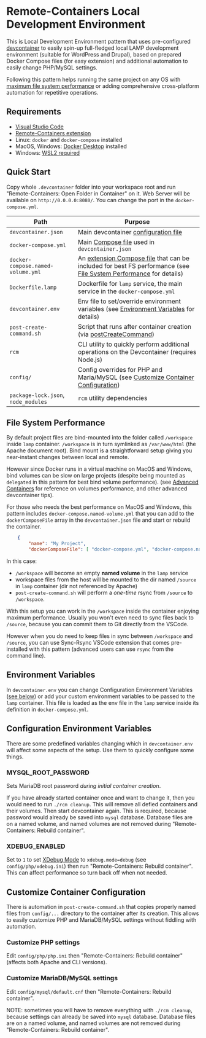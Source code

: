 # Remote-Containers Local Development Environment

This is Local Development Environment pattern that uses pre-configured [devcontainer](https://github.com/microsoft/vscode-dev-containers) to easily spin-up full-fledged local LAMP development environment (suitable for WordPress and Drupal), based on prepared Docker Compose files (for easy extension) and additional automation to easily change PHP/MySQL settings.

Following this pattern helps running the same project on any OS with [maximum file system performance](#file-system-performance) or adding comprehensive cross-platform automation for repetitive operations.

## Requirements

- [Visual Studio Code](https://code.visualstudio.com/)
- [Remote-Containers extension](https://marketplace.visualstudio.com/items?itemName=ms-vscode-remote.remote-containers)
- Linux: `docker` and `docker-compose` installed
- MacOS, Windows: [Docker Desktop](https://www.docker.com/products/docker-desktop) installed
- Windows: [WSL2 required](https://code.visualstudio.com/blogs/2020/07/01/containers-wsl)

## Quick Start

Copy whole `.devcontainer` folder into your workspace root and run "Remote-Containers: Open Folder in Container" on it. 
Web Server will be available on `http://0.0.0.0:8080/`. You can change the port in the `docker-compose.yml`.


| Path | Purpose |
|------|---------|
| `devcontainer.json` | Main devcontainer [configuration file](https://code.visualstudio.com/docs/remote/devcontainerjson-reference) 
| `docker-compose.yml` | Main [Compose file](https://docs.docker.com/compose/compose-file/compose-file-v3/) used in `devcontainer.json` 
| `docker-compose.named-volume.yml` | An [extension Compose file](https://docs.docker.com/compose/reference/overview/#specifying-multiple-compose-files) that can be included for best FS performance (see [File System Performance](#file-system-performance) for details)
| `Dockerfile.lamp` | Dockerfile for `lamp` service, the main service in the `docker-compose.yml`
| `devcontainer.env` | Env file to set/override environment variables (see [Environment Variables](#environment-variables) for details)
| `post-create-command.sh` | Script that runs after container creation (via [postCreateCommand](https://code.visualstudio.com/docs/remote/devcontainerjson-reference))
| `rcm` | CLI utility to quickly perform additional operations on the Devcontainer (requires Node.js)
| `config/` | Config overrides for PHP and Maria/MySQL (see [Customize Container Configuration](#customize-container-configuration))
| `package-lock.json`, `node_modules` | `rcm` utility dependencies

## File System Performance

By default project files are bind-mounted into the folder called `/workspace` inside `lamp` container. 
`/workspace` is in turn symlinked as `/var/www/html` (the Apache document root).
Bind mount is a straightforward setup giving you near-instant changes between local and remote.

However since Docker runs in a virtual machine on MacOS and Windows, bind volumes can be slow on large projects (despite being mounted as `delegated` in this pattern for best bind volume performance).
(see [Advanced Containers](https://code.visualstudio.com/docs/remote/containers-advanced) for reference on volumes performance, and other advanced devcontainer tips).

For those who needs the best performance on MacOS and Windows, this pattern includes `docker-compose.named-volume.yml` that you can add to the `dockerComposeFile` array in the `devcontainer.json` file and start or rebuild the container.

```json
    {
        "name": "My Project",
        "dockerComposeFile": [ "docker-compose.yml", "docker-compose.named-volume.yml" ],
```

In this case:
- `/workspace` will become an empty **named volume**  in the `lamp` service
- workspace files from the host will be mounted to the dir named `/source` in `lamp` container (dir not referenced by Apache)
- `post-create-command.sh` will perform a *one-time* rsync from `/source` to `/workspace`.

With this setup you can work in the `/workspace` inside the container enjoying maximum performance. 
Usually you won't even need to sync files back to `/source`, because you can commit them to Git directly from the VSCode.

However when you do need to keep files in sync between `/workspace` and `/source`, you can use Sync-Rsync VSCode extension 
that comes pre-installed with this pattern (advanced users can use `rsync` from the command line).

## Environment Variables

In `devcontainer.env` you can change Configuration Environment Variables ([see below](#configuration-environment-variables)) 
or add your custom environment variables to be passed to the `lamp` container. 
This file is loaded as the env file in the `lamp` service inside its definition in `docker-compose.yml`.

## Configuration Environment Variables

There are some predefined variables changing which in `devcontainer.env` will affect some aspects of the setup. 
Use them to quickly configure some things.

### MYSQL_ROOT_PASSWORD

Sets MariaDB root password *during initial container creation*. 

If you have already started container once and want to change it, then you would need to run `./rcm cleanup`. 
This will remove all defied containers and their volumes. Then start devcontainer again. 
This is required, because password would already be saved into `mysql` database. 
Database files are on a named volume, and named volumes are not removed during "Remote-Containers: Rebuild container".

### XDEBUG_ENABLED

Set to `1` to set [XDebug Mode](https://xdebug.org/docs/all_settings#mode) to `xdebug.mode=debug` (see `config/php/xdebug.ini`) 
then run "Remote-Containers: Rebuild container". This can affect performance so turn back off when not needed.

## Customize Container Configuration

There is automation in `post-create-command.sh` that copies properly named files from `config/...` directory to the container after its creation. 
This allows to easily customize PHP and MariaDB/MySQL settings without fiddling with automation.

### Customize PHP settings

Edit `config/php/php.ini` then "Remote-Containers: Rebuild container" (affects both Apache and CLI versions).

### Customize MariaDB/MySQL settings

Edit `config/mysql/default.cnf` then "Remote-Containers: Rebuild container". 

NOTE: sometimes you will have to remove everything with `./rcm cleanup`, because settings can already be saved into `mysql` database. 
Database files are on a named volume, and named volumes are not removed during "Remote-Containers: Rebuild container".
